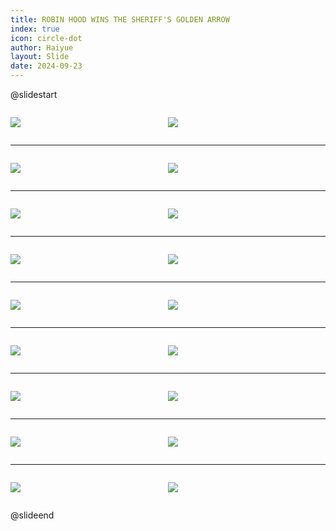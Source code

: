 ```yaml
---
title: ROBIN HOOD WINS THE SHERIFF'S GOLDEN ARROW
index: true
icon: circle-dot
author: Haiyue
layout: Slide
date: 2024-09-23
---
```

 
@slidestart

<div style="display:flex">
<div style="flex:1">

![](/reading/english/Level-U/ROBIN%20HOOD%20WINS%20THE%20SHERIFF'S%20GOLDEN%20ARROW/001.webp)
</div>
<div style="flex:1">

![](/reading/english/Level-U/ROBIN%20HOOD%20WINS%20THE%20SHERIFF'S%20GOLDEN%20ARROW/002.webp)
</div>
</div>

---

<div style="display:flex">
<div style="flex:1">

![](/reading/english/Level-U/ROBIN%20HOOD%20WINS%20THE%20SHERIFF'S%20GOLDEN%20ARROW/003.webp)
</div>
<div style="flex:1">

![](/reading/english/Level-U/ROBIN%20HOOD%20WINS%20THE%20SHERIFF'S%20GOLDEN%20ARROW/004.webp)
</div>
</div>

---

<div style="display:flex">
<div style="flex:1">

![](/reading/english/Level-U/ROBIN%20HOOD%20WINS%20THE%20SHERIFF'S%20GOLDEN%20ARROW/005.webp)
</div>
<div style="flex:1">

![](/reading/english/Level-U/ROBIN%20HOOD%20WINS%20THE%20SHERIFF'S%20GOLDEN%20ARROW/006.webp)
</div>
</div>

---

<div style="display:flex">
<div style="flex:1">

![](/reading/english/Level-U/ROBIN%20HOOD%20WINS%20THE%20SHERIFF'S%20GOLDEN%20ARROW/007.webp)
</div>
<div style="flex:1">

![](/reading/english/Level-U/ROBIN%20HOOD%20WINS%20THE%20SHERIFF'S%20GOLDEN%20ARROW/008.webp)
</div>
</div>

---

<div style="display:flex">
<div style="flex:1">

![](/reading/english/Level-U/ROBIN%20HOOD%20WINS%20THE%20SHERIFF'S%20GOLDEN%20ARROW/009.webp)
</div>
<div style="flex:1">

![](/reading/english/Level-U/ROBIN%20HOOD%20WINS%20THE%20SHERIFF'S%20GOLDEN%20ARROW/010.webp)
</div>
</div>

---

<div style="display:flex">
<div style="flex:1">

![](/reading/english/Level-U/ROBIN%20HOOD%20WINS%20THE%20SHERIFF'S%20GOLDEN%20ARROW/011.webp)
</div>
<div style="flex:1">

![](/reading/english/Level-U/ROBIN%20HOOD%20WINS%20THE%20SHERIFF'S%20GOLDEN%20ARROW/012.webp)
</div>
</div>

---

<div style="display:flex">
<div style="flex:1">

![](/reading/english/Level-U/ROBIN%20HOOD%20WINS%20THE%20SHERIFF'S%20GOLDEN%20ARROW/013.webp)
</div>
<div style="flex:1">

![](/reading/english/Level-U/ROBIN%20HOOD%20WINS%20THE%20SHERIFF'S%20GOLDEN%20ARROW/014.webp)
</div>
</div>

---

<div style="display:flex">
<div style="flex:1">

![](/reading/english/Level-U/ROBIN%20HOOD%20WINS%20THE%20SHERIFF'S%20GOLDEN%20ARROW/015.webp)
</div>
<div style="flex:1">

![](/reading/english/Level-U/ROBIN%20HOOD%20WINS%20THE%20SHERIFF'S%20GOLDEN%20ARROW/016.webp)
</div>
</div>

---

<div style="display:flex">
<div style="flex:1">

![](/reading/english/Level-U/ROBIN%20HOOD%20WINS%20THE%20SHERIFF'S%20GOLDEN%20ARROW/017.webp)
</div>
<div style="flex:1">

![](/reading/english/Level-U/ROBIN%20HOOD%20WINS%20THE%20SHERIFF'S%20GOLDEN%20ARROW/018.webp)
</div>
</div>

@slideend